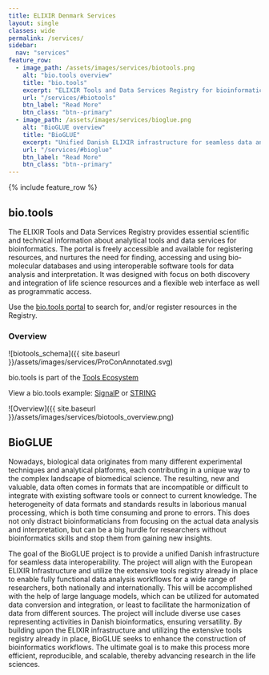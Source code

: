 ```yaml
---
title: ELIXIR Denmark Services
layout: single
classes: wide
permalink: /services/
sidebar:
  nav: "services"
feature_row:
  - image_path: /assets/images/services/biotools.png
    alt: "bio.tools overview"
    title: "bio.tools"
    excerpt: "ELIXIR Tools and Data Services Registry for bioinformatics and the life sciences"
    url: "/services/#biotools"
    btn_label: "Read More"
    btn_class: "btn--primary"  
  - image_path: /assets/images/services/bioglue.png
    alt: "BioGLUE overview"
    title: "BioGLUE"
    excerpt: "Unified Danish ELIXIR infrastructure for seamless data and tool interoperability"
    url: "/services/#bioglue"
    btn_label: "Read More"
    btn_class: "btn--primary"  
---
```


{% include feature_row %}

## bio.tools

The ELIXIR Tools and Data Services Registry provides essential scientific and technical information about analytical tools and data services for bioinformatics. The portal is freely accessible and available for  registering resources, and nurtures the need for finding, accessing and using bio-molecular databases and using interoperable software tools for data analysis and interpretation. It was designed with focus on both discovery and integration of life science resources and a flexible web interface as well as programmatic access.

Use the [bio.tools portal](https://bio.tools/) to search for, and/or register resources in the Registry.

### Overview

![biotools_schema]({{ site.baseurl }}/assets/images/services/ProConAnnotated.svg)

bio.tools is part of the [Tools Ecosystem](https://elixir-europe.org/internal-projects/commissioned-services/tools-platform-ecosystem)

View a bio.tools example: [SignalP](https://bio.tools/signalp) or [STRING](https://bio.tools/string)

<!--[Registry workflow](biotools_workflow.png)-->
![Overview]({{ site.baseurl }}/assets/images/services/biotools_overview.png)


## BioGLUE 

Nowadays, biological data originates from many different experimental techniques and analytical platforms, each contributing in a unique way to the complex landscape of biomedical science. The resulting, new and valuable, data often comes in formats that are incompatible or difficult to integrate with existing software tools or connect to current knowledge. The heterogeneity of data formats and standards results in laborious manual processing, which is both time consuming and prone to errors. This does not only distract bioinformaticians from focusing on the actual data analysis and interpretation, but can be a big hurdle for researchers without bioinformatics skills and stop them from gaining new insights.  

The goal of the BioGLUE project is to provide a unified Danish infrastructure for seamless data interoperability. The project will align with the European ELIXIR Infrastructure and utilize the extensive tools registry already in place to enable fully functional data analysis workflows for a wide range of researchers, both nationally and internationally. This will be accomplished with the help of large language models, which can be utilized for automated data conversion and integration, or least to facilitate the harmonization of data from different sources. The project will include diverse use cases representing activities in Danish bioinformatics, ensuring versatility. By building upon the ELIXIR infrastructure and utilizing the extensive tools registry already in place, BioGLUE seeks to enhance the construction of bioinformatics workflows. The ultimate goal is to make this process more efficient, reproducible, and scalable, thereby advancing research in the life sciences.

